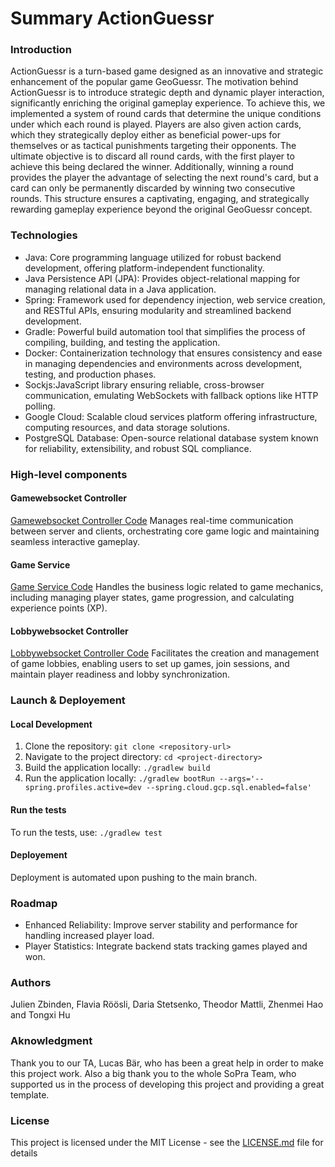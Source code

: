 # Summary ActionGuessr

### Introduction

ActionGuessr is a turn-based game designed as an innovative and strategic enhancement of the popular game GeoGuessr. The motivation behind ActionGuessr is to introduce strategic depth and dynamic player interaction, significantly enriching the original gameplay experience. To achieve this, we implemented a system of round cards that determine the unique conditions under which each round is played. Players are also given action cards, which they strategically deploy either as beneficial power-ups for themselves or as tactical punishments targeting their opponents. The ultimate objective is to discard all round cards, with the first player to achieve this being declared the winner. Additionally, winning a round provides the player the advantage of selecting the next round's card, but a card can only be permanently discarded by winning two consecutive rounds. This structure ensures a captivating, engaging, and strategically rewarding gameplay experience beyond the original GeoGuessr concept.

### Technologies 

- Java: Core programming language utilized for robust backend development, offering platform-independent functionality.
- Java Persistence API (JPA): Provides object-relational mapping for managing relational data in a Java application.
- Spring: Framework used for dependency injection, web service creation, and RESTful APIs, ensuring modularity and streamlined backend development.
- Gradle: Powerful build automation tool that simplifies the process of compiling, building, and testing the application.
- Docker: Containerization technology that ensures consistency and ease in managing dependencies and environments across development, testing, and production phases.
- Sockjs:JavaScript library ensuring reliable, cross-browser communication, emulating WebSockets with fallback options like HTTP polling.
- Google Cloud: Scalable cloud services platform offering infrastructure, computing resources, and data storage solutions.
- PostgreSQL Database: Open-source relational database system known for reliability, extensibility, and robust SQL compliance.

### High-level components

#### Gamewebsocket Controller
[Gamewebsocket Controller Code](https://github.com/SoPra-FS25-Group-15/sopra-fs25-group-15-server/blob/main/src/main/java/ch/uzh/ifi/hase/soprafs24/websocket/controller/GameWebSocketController.java)
Manages real-time communication between server and clients, orchestrating core game logic and maintaining seamless interactive gameplay.

#### Game Service
[Game Service Code](https://github.com/SoPra-FS25-Group-15/sopra-fs25-group-15-server/blob/main/src/main/java/ch/uzh/ifi/hase/soprafs24/service/GameService.java)
Handles the business logic related to game mechanics, including managing player states, game progression, and calculating experience points (XP).

#### Lobbywebsocket Controller
[Lobbywebsocket Controller Code](https://github.com/SoPra-FS25-Group-15/sopra-fs25-group-15-server/blob/main/src/main/java/ch/uzh/ifi/hase/soprafs24/websocket/controller/LobbyWebSocketController.java)
Facilitates the creation and management of game lobbies, enabling users to set up games, join sessions, and maintain player readiness and lobby synchronization.


### Launch & Deployement

#### Local Development
1. Clone the repository: ```git clone <repository-url>```
2. Navigate to the project directory: ```cd <project-directory>```
3. Build the application locally: ```./gradlew build```
4. Run the application locally:  ```./gradlew bootRun --args='--spring.profiles.active=dev --spring.cloud.gcp.sql.enabled=false'```

#### Run the tests
To run the tests, use: ```./gradlew test```

#### Deployement
Deployment is automated upon pushing to the main branch.


### Roadmap

- Enhanced Reliability: Improve server stability and performance for handling increased player load.
- Player Statistics: Integrate backend stats tracking games played and won.

### Authors

Julien Zbinden, Flavia Röösli, Daria Stetsenko, Theodor Mattli, Zhenmei Hao and Tongxi Hu

### Aknowledgment

Thank you to our TA, Lucas Bär, who has been a great help in order to make this project work. Also a big thank you to the whole SoPra Team, who supported us in the process of developing this project and providing a great template.

### License

This project is licensed under the MIT License - see the [LICENSE.md](https://github.com/SoPra-FS25-Group-15/sopra-fs25-group-15-server/blob/main/license.md) file for details


